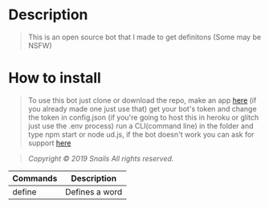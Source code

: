 # Description
>This is an open source bot that I made to get definitons (Some may be NSFW)

# How to install
>To use this bot just clone or download the repo, make an app [here](https://discordapp.com/developers) (if you already made one just use that) get your bot's token and change the token in config.json (if you're going to host this in heroku or glitch just use the .env process) run a CLI(command line) in the folder and type npm start or node ud.js, if the bot doesn't work you can ask for support [here]()

>*Copyright © 2019 Snails All rights reserved.*


| Commands | Description |
|----------|-------------|
|  define  | Defines a word|

